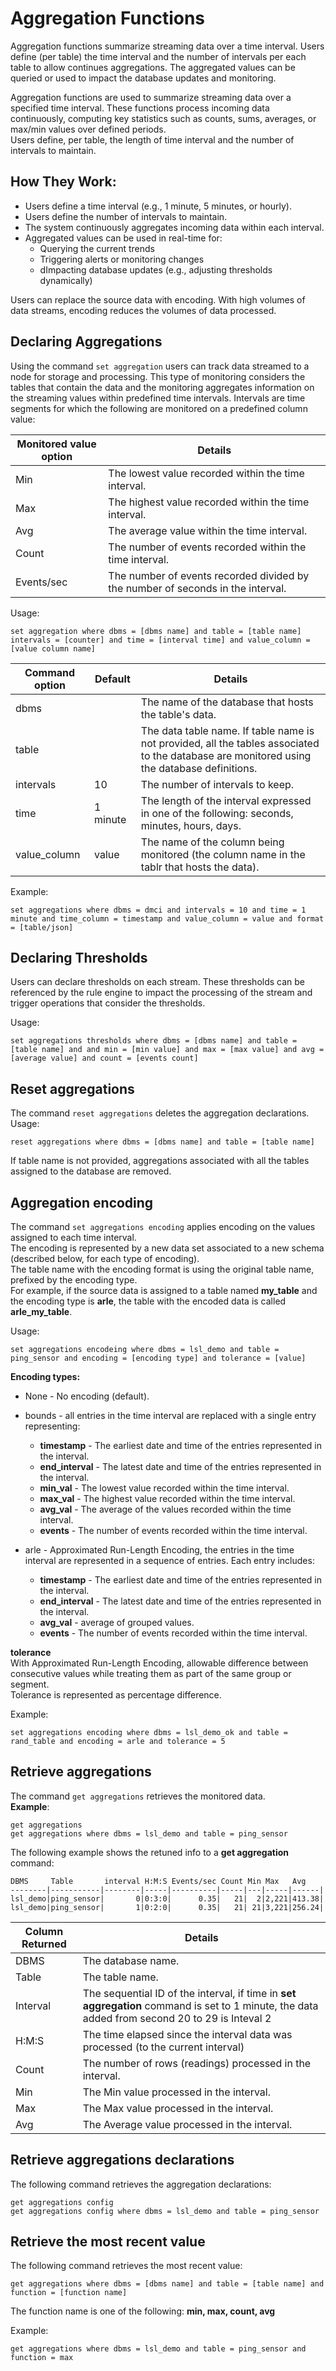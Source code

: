 # Aggregation Functions

Aggregation functions summarize streaming data over a time interval. Users define (per table) the time interval and the number of intervals
per each table to allow continues aggregations. The aggregated values can be queried or used to impact the database updates and monitoring.

Aggregation functions are used to summarize streaming data over a specified time interval. These functions process incoming 
data continuously, computing key statistics such as counts, sums, averages, or max/min values over defined periods.    
Users define, per table, the length of time interval and the number of intervals to maintain.    

## How They Work:
* Users define a time interval (e.g., 1 minute, 5 minutes, or hourly).
* Users define the number of intervals to maintain.
* The system continuously aggregates incoming data within each interval.
* Aggregated values can be used in real-time for:
  * Querying the current trends
  * Triggering alerts or monitoring changes
  * dImpacting database updates (e.g., adjusting thresholds dynamically)

Users can replace the source data with encoding. With high volumes of data streams, encoding reduces the volumes of data processed. 

## Declaring Aggregations

Using the command `set aggregation` users can track data streamed to a node for storage and processing. This type of 
monitoring considers the tables that contain the data and the monitoring aggregates information on the streaming values 
within predefined time intervals. Intervals are time segments for which the following are monitored on a predefined column 
value:

| Monitored value option | Details  |
| ------------- | ------------| 
| Min  | The lowest value recorded within the time interval. | 
| Max  | The highest value recorded within the time interval. | 
| Avg | The average value within the time interval. |
| Count | The number of events recorded within the time interval. |
| Events/sec | The number of events recorded divided by the number of seconds in the interval. |


Usage: 
```anylog
set aggregation where dbms = [dbms name] and table = [table name] intervals = [counter] and time = [interval time] and value_column = [value column name]
```

| Command option | Default  | Details  |
| ------------- | ------------| ------------| 
| dbms  |  |  The name of the database that hosts the table's data. | 
| table  |  |The data table name. If table name is not provided, all the tables associated to the database are monitored using the database definitions.| 
| intervals | 10 | The number of intervals to keep. |
| time | 1 minute | The length of the interval expressed in one of the following: seconds, minutes, hours, days. |
| value_column | value | The name of the column being monitored (the column name in the tablr that hosts the data). |

Example: 
```anylog
set aggregations where dbms = dmci and intervals = 10 and time = 1 minute and time_column = timestamp and value_column = value and format = [table/json]
```
## Declaring Thresholds

Users can declare thresholds on each stream. These thresholds can be referenced by the rule engine to impact the processing 
of the stream and trigger operations that consider the thresholds.

Usage:
```anylog
set aggregations thresholds where dbms = [dbms name] and table = [table name] and and min = [min value] and max = [max value] and avg = [average value] and count = [events count] 
 ```

## Reset aggregations

The command `reset aggregations` deletes the aggregation declarations.      
Usage:
```anylog
reset aggregations where dbms = [dbms name] and table = [table name]
```
If table name is not provided, aggregations associated with all the tables assigned to the database are removed.

## Aggregation encoding

The command `set aggregations encoding` applies encoding on the values assigned to each time interval.  
The encoding is represented by a new data set associated to a new schema (described below, for each type of encoding).  
The table name with the encoding format is using the original table name, prefixed by the encoding type.  
For example, if the source data is assigned to a table named **my_table** and the encoding type is **arle**, 
the table with the encoded data is called **arle_my_table**.

Usage:
```anylog
set aggregations encodeing where dbms = lsl_demo and table = ping_sensor and encoding = [encoding type] and tolerance = [value]
```

**Encoding types:**

* None - No encoding (default).


* bounds - all entries in the time interval are replaced with a single entry representing: 
  * **timestamp** - The earliest date and time of the entries represented in the interval.
  * **end_interval** - The latest date and time of the entries represented in the interval.
  * **min_val** - The lowest value recorded within the time interval.
  * **max_val** - The highest value recorded within the time interval.
  * **avg_val** - The average of the values recorded within the time interval.
  * **events** - The number of events recorded within the time interval.


* arle - Approximated Run-Length Encoding, the entries in the time interval are represented in a sequence of entries. Each entry includes:
  * **timestamp** - The earliest date and time of the entries represented in the interval.
  * **end_interval** - The latest date and time of the entries represented in the interval.
  * **avg_val** - average of grouped values.
  * **events** - The number of events recorded within the time interval.
      
 **tolerance**  
With Approximated Run-Length Encoding, allowable difference between consecutive values while treating them as part of the same group or segment.    
Tolerance is represented as percentage difference. 

Example:
```anylog
set aggregations encoding where dbms = lsl_demo_ok and table = rand_table and encoding = arle and tolerance = 5
```

## Retrieve aggregations

The command `get aggregations` retrieves the monitored data.   
**Example**:  
```anylog
get aggregations
get aggregations where dbms = lsl_demo and table = ping_sensor
```

The following example shows the retuned info to a **get aggregation** command:
```anylog
DBMS     Table       interval H:M:S Events/sec Count Min Max   Avg
--------|-----------|--------|-----|----------|-----|---|-----|------|
lsl_demo|ping_sensor|       0|0:3:0|      0.35|   21|  2|2,221|413.38|
lsl_demo|ping_sensor|       1|0:2:0|      0.35|   21| 21|3,221|256.24|
```

| Column Returned | Details                                                                                                                                        |
|-----------------|------------------------------------------------------------------------------------------------------------------------------------------------| 
| DBMS            | The database name.                                                                                                                             | 
| Table           | The table name.                                                                                                                                | 
| Interval        | The sequential ID of the interval, if time in **set aggregation** command is set to 1 minute, the data added from second 20 to 29 is Inteval 2 |
| H:M:S           | The time elapsed since the interval data was processed (to the current interval)                                                               |
| Count           | The number of rows (readings) processed in the interval.                                                                                       |
| Min             | The Min value processed in the interval.                                                                                                       |
| Max             | The Max value processed in the interval.                                                                                                       |
| Avg             | The Average value processed in the interval.                                                                                                   |

## Retrieve aggregations declarations

The following command retrieves the aggregation declarations:
```anylog
get aggregations config
get aggregations config where dbms = lsl_demo and table = ping_sensor
```

## Retrieve the most recent value

The following command retrieves the most recent value:
```anylog
get aggregations where dbms = [dbms name] and table = [table name] and function = [function name]
```
The function name is one of the following: **min, max, count, avg**

Example:
```anylog
get aggregations where dbms = lsl_demo and table = ping_sensor and function = max
```
